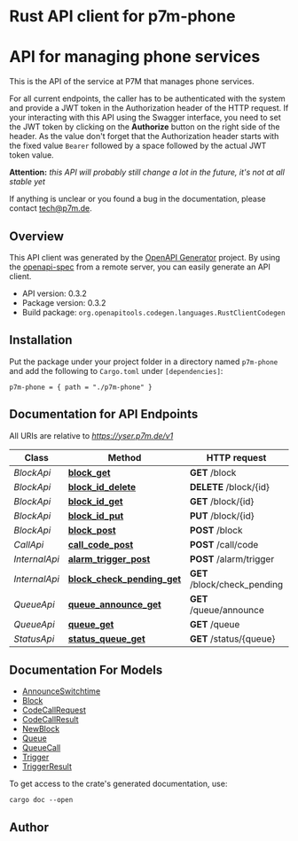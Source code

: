 # Rust API client for p7m-phone

# API for managing phone services

This is the API of the service at P7M that manages phone services.

For all current endpoints, the caller has to be authenticated with the system and provide a JWT token
in the Authorization header of the HTTP request. If your interacting with this API using the Swagger interface,
you need to set the JWT token by clicking on the **Authorize** button on the right side of the header. As the value
don't forget that the Authorization header starts with the fixed value `Bearer` followed by a space followed
by the actual JWT token value.

**Attention:** _this API will probably still change a lot in the future, it's not at all stable yet_

If anything is unclear or you found a bug in the documentation, please contact <tech@p7m.de>.



## Overview

This API client was generated by the [OpenAPI Generator](https://openapi-generator.tech) project.  By using the [openapi-spec](https://openapis.org) from a remote server, you can easily generate an API client.

- API version: 0.3.2
- Package version: 0.3.2
- Build package: `org.openapitools.codegen.languages.RustClientCodegen`

## Installation

Put the package under your project folder in a directory named `p7m-phone` and add the following to `Cargo.toml` under `[dependencies]`:

```
p7m-phone = { path = "./p7m-phone" }
```

## Documentation for API Endpoints

All URIs are relative to *https://yser.p7m.de/v1*

Class | Method | HTTP request | Description
------------ | ------------- | ------------- | -------------
*BlockApi* | [**block_get**](docs/BlockApi.md#block_get) | **GET** /block | 
*BlockApi* | [**block_id_delete**](docs/BlockApi.md#block_id_delete) | **DELETE** /block/{id} | 
*BlockApi* | [**block_id_get**](docs/BlockApi.md#block_id_get) | **GET** /block/{id} | 
*BlockApi* | [**block_id_put**](docs/BlockApi.md#block_id_put) | **PUT** /block/{id} | 
*BlockApi* | [**block_post**](docs/BlockApi.md#block_post) | **POST** /block | 
*CallApi* | [**call_code_post**](docs/CallApi.md#call_code_post) | **POST** /call/code | 
*InternalApi* | [**alarm_trigger_post**](docs/InternalApi.md#alarm_trigger_post) | **POST** /alarm/trigger | 
*InternalApi* | [**block_check_pending_get**](docs/InternalApi.md#block_check_pending_get) | **GET** /block/check_pending | 
*QueueApi* | [**queue_announce_get**](docs/QueueApi.md#queue_announce_get) | **GET** /queue/announce | 
*QueueApi* | [**queue_get**](docs/QueueApi.md#queue_get) | **GET** /queue | 
*StatusApi* | [**status_queue_get**](docs/StatusApi.md#status_queue_get) | **GET** /status/{queue} | 


## Documentation For Models

 - [AnnounceSwitchtime](docs/AnnounceSwitchtime.md)
 - [Block](docs/Block.md)
 - [CodeCallRequest](docs/CodeCallRequest.md)
 - [CodeCallResult](docs/CodeCallResult.md)
 - [NewBlock](docs/NewBlock.md)
 - [Queue](docs/Queue.md)
 - [QueueCall](docs/QueueCall.md)
 - [Trigger](docs/Trigger.md)
 - [TriggerResult](docs/TriggerResult.md)


To get access to the crate's generated documentation, use:

```
cargo doc --open
```

## Author



